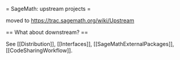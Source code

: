 = SageMath: upstream projects =

moved to https://trac.sagemath.org/wiki/Upstream

== What about downstream? ==

See [[Distribution]], [[Interfaces]], [[SageMathExternalPackages]], [[CodeSharingWorkflow]].
